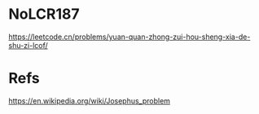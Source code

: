 # NoLCR187

<https://leetcode.cn/problems/yuan-quan-zhong-zui-hou-sheng-xia-de-shu-zi-lcof/>

# Refs

<https://en.wikipedia.org/wiki/Josephus_problem>
